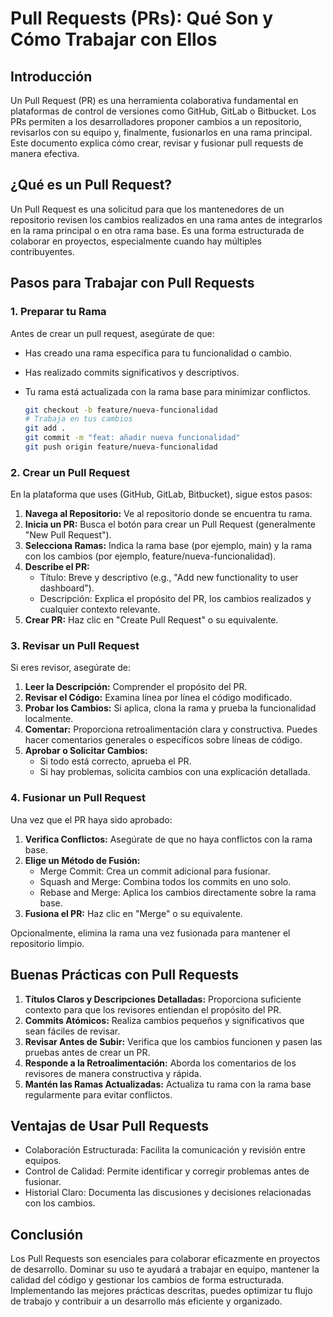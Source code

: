 # Pull Requests (PRs): Qué Son y Cómo Trabajar con Ellos

## Introducción

Un Pull Request (PR) es una herramienta colaborativa fundamental en plataformas de control de versiones como GitHub, GitLab o Bitbucket. Los PRs permiten a los desarrolladores proponer cambios a un repositorio, revisarlos con su equipo y, finalmente, fusionarlos en una rama principal. Este documento explica cómo crear, revisar y fusionar pull requests de manera efectiva.

## ¿Qué es un Pull Request?

Un Pull Request es una solicitud para que los mantenedores de un repositorio revisen los cambios realizados en una rama antes de integrarlos en la rama principal o en otra rama base. Es una forma estructurada de colaborar en proyectos, especialmente cuando hay múltiples contribuyentes.

## Pasos para Trabajar con Pull Requests

### 1. Preparar tu Rama

Antes de crear un pull request, asegúrate de que:

- Has creado una rama específica para tu funcionalidad o cambio.
- Has realizado commits significativos y descriptivos.
- Tu rama está actualizada con la rama base para minimizar conflictos.

  ```bash
  git checkout -b feature/nueva-funcionalidad
  # Trabaja en tus cambios
  git add .
  git commit -m "feat: añadir nueva funcionalidad"
  git push origin feature/nueva-funcionalidad
  ```

### 2. Crear un Pull Request

En la plataforma que uses (GitHub, GitLab, Bitbucket), sigue estos pasos:

  1. **Navega al Repositorio:** Ve al repositorio donde se encuentra tu rama.
  2. **Inicia un PR:** Busca el botón para crear un Pull Request (generalmente "New Pull Request").
  3. **Selecciona Ramas:** Indica la rama base (por ejemplo, main) y la rama con los cambios (por ejemplo, feature/nueva-funcionalidad).
  4. **Describe el PR:**
      - Título: Breve y descriptivo (e.g., "Add new functionality to user dashboard").
      - Descripción: Explica el propósito del PR, los cambios realizados y cualquier contexto relevante.
  5. **Crear PR:** Haz clic en "Create Pull Request" o su equivalente.

### 3. Revisar un Pull Request

Si eres revisor, asegúrate de:

1. **Leer la Descripción:** Comprender el propósito del PR.
2. **Revisar el Código:** Examina línea por línea el código modificado.
3. **Probar los Cambios:** Si aplica, clona la rama y prueba la funcionalidad localmente.
4. **Comentar:** Proporciona retroalimentación clara y constructiva. Puedes hacer comentarios generales o específicos sobre líneas de código.
5. **Aprobar o Solicitar Cambios:**
      - Si todo está correcto, aprueba el PR.
      - Si hay problemas, solicita cambios con una explicación detallada.

### 4. Fusionar un Pull Request

Una vez que el PR haya sido aprobado:

1. **Verifica Conflictos:** Asegúrate de que no haya conflictos con la rama base.
2. **Elige un Método de Fusión:**
      - Merge Commit: Crea un commit adicional para fusionar.
      - Squash and Merge: Combina todos los commits en uno solo.
      - Rebase and Merge: Aplica los cambios directamente sobre la rama base.
3. **Fusiona el PR:** Haz clic en "Merge" o su equivalente.

Opcionalmente, elimina la rama una vez fusionada para mantener el repositorio limpio.

## Buenas Prácticas con Pull Requests

1. **Títulos Claros y Descripciones Detalladas:** Proporciona suficiente contexto para que los revisores entiendan el propósito del PR.
2. **Commits Atómicos:** Realiza cambios pequeños y significativos que sean fáciles de revisar.
3. **Revisar Antes de Subir:** Verifica que los cambios funcionen y pasen las pruebas antes de crear un PR.
4. **Responde a la Retroalimentación:** Aborda los comentarios de los revisores de manera constructiva y rápida.
5. **Mantén las Ramas Actualizadas:** Actualiza tu rama con la rama base regularmente para evitar conflictos.

## Ventajas de Usar Pull Requests

- Colaboración Estructurada: Facilita la comunicación y revisión entre equipos.
- Control de Calidad: Permite identificar y corregir problemas antes de fusionar.
- Historial Claro: Documenta las discusiones y decisiones relacionadas con los cambios.

## Conclusión

Los Pull Requests son esenciales para colaborar eficazmente en proyectos de desarrollo. Dominar su uso te ayudará a trabajar en equipo, mantener la calidad del código y gestionar los cambios de forma estructurada. Implementando las mejores prácticas descritas, puedes optimizar tu flujo de trabajo y contribuir a un desarrollo más eficiente y organizado.
